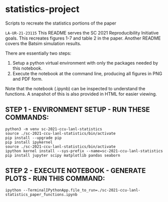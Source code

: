 # statistics-project
Scripts to recreate the statistics portions of the paper

`LA-UR-21-23115`
This README serves the SC 2021 Reproducibility Initiative goals.
This recreates figures 1-7 and table 2 in the paper.  Another
README covers the Batsim simulation results.

There are essentially two steps:
1. Setup a python virtual environment with only the packages needed by this notebook.
2. Execute the notebook at the command line, producing all figures in PNG and PDF form.

Note that the notebook (.ipynb) can be inspected to understand
the functions.  A snapshot of this is also provided in HTML for
easier viewing.

## STEP 1 - ENVIRONMENT SETUP - RUN THESE COMMANDS:
```
python3 -m venv sc-2021-ccu-lanl-statistics
source ./sc-2021-ccu-lanl-statistics/bin/activate
pip install --upgrade pip
pip install ipykernel
source ./sc-2021-ccu-lanl-statistics/bin/activate
ipython kernel install --sys-prefix --name=sc-2021-ccu-lanl-statistics
pip install jupyter scipy matplotlib pandas seaborn
```

## STEP 2 - EXECUTE NOTEBOOK - GENERATE PLOTS - RUN THIS COMMAND:
```
ipython --TerminalIPythonApp.file_to_run=./sc-2021-ccu-lanl-statistics_paper_functions.ipynb
```
